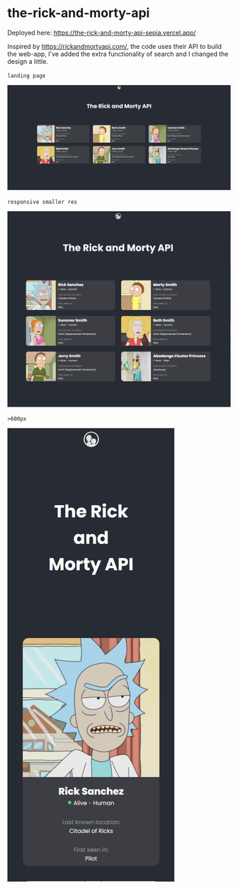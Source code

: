 # the-rick-and-morty-api
Deployed here: https://the-rick-and-morty-api-sepia.vercel.app/

Inspired by https://rickandmortyapi.com/, the code uses their API to build the web-app, I've added the extra functionality of search and I changed the design a little.

`landing page`

![test](https://github.com/dmnovb/images/blob/main/mainres.png)

`responsive smaller res`

![test](https://github.com/dmnovb/images/blob/main/smallerres.png)


`>600px`

![test](https://github.com/dmnovb/images/blob/main/phoneres.png)


